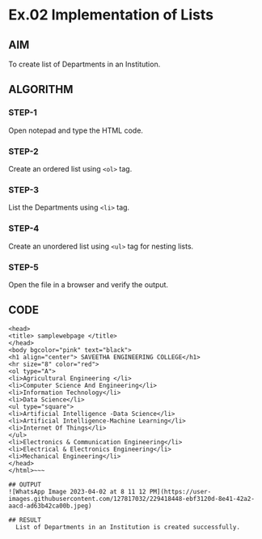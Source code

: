 # Ex.02 Implementation of Lists
## AIM
  To create list of Departments in an Institution.

## ALGORITHM
### STEP-1
  Open notepad and type the HTML code.

### STEP-2
  Create an ordered list using ```<ol>``` tag.

### STEP-3
  List the Departments using ```<li>``` tag.

### STEP-4
  Create an unordered list using ```<ul>``` tag for nesting lists.

### STEP-5
  Open the file in a browser and verify the output.
  
## CODE
~~~<html>
<head>
<title> samplewebpage </title>
</head>
<body bgcolor="pink" text="black">
<h1 align="center"> SAVEETHA ENGINEERING COLLEGE</h1>
<hr size="8" color="red">
<ol type="A">
<li>Agricultural Engineering </li>
<li>Computer Science And Engineering</li>
<li>Information Technology</li>
<li>Data Science</li>
<ul type="square">
<li>Artificial Intelligence -Data Science</li>
<li>Artificial Intelligence-Machine Learning</li>
<li>Internet Of Things</li>
</ul>
<li>Electronics & Communication Engineering</li>
<li>Electrical & Electronics Engineering</li>
<li>Mechanical Engineering</li>
</head>
</html>~~~

## OUTPUT
![WhatsApp Image 2023-04-02 at 8 11 12 PM](https://user-images.githubusercontent.com/127817032/229418448-ebf3120d-8e41-42a2-aacd-ad63b42ca00b.jpeg)

## RESULT
  List of Departments in an Institution is created successfully.
